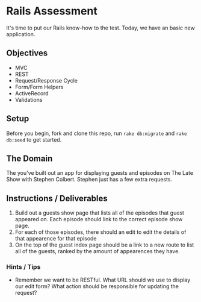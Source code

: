 # Rails Assessment

It's time to put our Rails know-how to the test. Today, we have an basic new application.

## Objectives
+ MVC
+ REST
+ Request/Response Cycle
+ Form/Form Helpers
+ ActiveRecord
+ Validations

## Setup

Before you begin, fork and clone this repo, run `rake db:migrate` and `rake db:seed` to get started.

## The Domain

The you've built out an app for displaying guests and episodes on The Late Show with Stephen Colbert. Stephen just has a few extra requests.

## Instructions / Deliverables

1. Build out a guests show page that lists all of the episodes that guest appeared on. Each episode should link to the correct episode show page. 
2. For each of those episodes, there should an edit to edit the details of that appearence for that episode
3. On the top of the guest index page should be a link to a new route to list all of the guests, ranked by the amount of appearences they have.

### Hints / Tips

+ Remember we want to be RESTful. What URL should we use to display our edit form? What action should be responsible for updating the request?
